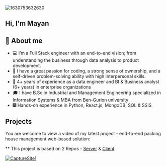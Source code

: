 ![1630753632630](https://user-images.githubusercontent.com/58429034/198954928-e854f71b-1e83-41e2-ab20-1c344829e0d4.jpg)


## Hi, I'm Mayan 

## :book: About me
- :computer: I’m a Full Stack engineer with an end-to-end vision; from understanding the business through data analysis to product development. 
- :dart: I have a great passion for coding, a strong sense of ownership, and a self-driven problem-solving ability with high interpersonal skills. 
- :memo: 4+ years of experience as a data engineer and BI & Business analyst (6+ years) in enterprise organizations
- :mortar_board: I have B.Sc.in Industrial and Management Engineering specialized in Information Systems & MBA from Ben-Gurion university 
- :fireworks:  Hands-on experience in Python, React.js, MongoDB, SQL & SSIS


## Projects

You are welcome to view a video of my latest project - end-to-end packing house management web-based solution:

** This project is based on 2 Repos - [Server](https://github.com/MayanAsifLevy/Aitan_Server_Almagor) & [Client](https://github.com/MayanAsifLevy/Aitan_Client_Almagor)

[![CaptureSite1](https://user-images.githubusercontent.com/58429034/205272599-635a8519-9ed4-4712-8146-590e8b19aa04.png)](https://www.youtube.com/watch?v=RjqRjriWruA "Aitan Packing House")
